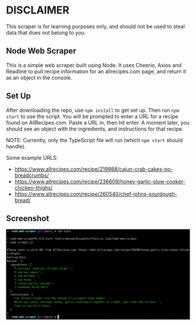 # DISCLAIMER

This scraper is for learning purposes only, and should not be used to steal data that does not belong to you.

## Node Web Scraper

This is a simple web scraper built using Node. It uses Cheerio, Axios and Readline to pull recipe information for an allrecipes.com page, and return it as an object in the console.

## Set Up

After downloading the repo, use `npm install` to get set up. Then run `npm start` to use the script. You will be prompted to enter a URL for a recipe found on AllRecipes.com. Paste a URL in, then hit enter. A moment later, you should see an object with the ingredients, and instructions for that recipe.

NOTE: Currently, only the TypeScript file will run (which `npm start` should handle).

Some example URLS:

- https://www.allrecipes.com/recipe/219988/cajun-crab-cakes-no-breadcrumbs/
- https://www.allrecipes.com/recipe/236609/honey-garlic-slow-cooker-chicken-thighs/
- https://www.allrecipes.com/recipe/260540/chef-johns-sourdough-bread/

## Screenshot

![alt text](images/screenshot.png "Stardard flow")
